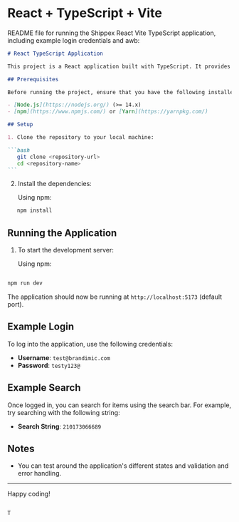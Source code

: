 # React + TypeScript + Vite

README file for running the Shippex React Vite TypeScript application, including example login credentials and awb:

````markdown
# React TypeScript Application

This project is a React application built with TypeScript. It provides a simple interface where users can log in and search for shipping details using a barcode.

## Prerequisites

Before running the project, ensure that you have the following installed:

- [Node.js](https://nodejs.org/) (>= 14.x)
- [npm](https://www.npmjs.com/) or [Yarn](https://yarnpkg.com/)

## Setup

1. Clone the repository to your local machine:

```bash
   git clone <repository-url>
   cd <repository-name>
```
````

2. Install the dependencies:

   Using npm:

```bash
   npm install
```

## Running the Application

1. To start the development server:

   Using npm:

```bash

npm run dev

```

The application should now be running at `http://localhost:5173` (default port).

## Example Login

To log into the application, use the following credentials:

- **Username**: `test@brandimic.com`
- **Password**: `testy123@`

## Example Search

Once logged in, you can search for items using the search bar. For example, try searching with the following string:

- **Search String**: `210173066689`

## Notes

- You can test around the application's different states and validation and error handling.

---

Happy coding!

```

T
```
